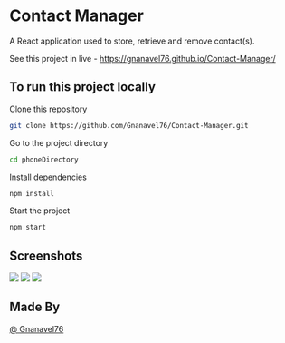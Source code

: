 # Contact Manager

A React application used to store, retrieve and remove contact(s).

See this project in live - https://gnanavel76.github.io/Contact-Manager/

## To run this project locally

Clone this repository

```bash
git clone https://github.com/Gnanavel76/Contact-Manager.git
```

Go to the project directory

```bash
cd phoneDirectory
```

Install dependencies

```bash
npm install
```

Start the project

```bash
npm start
```

## Screenshots

![](https://github.com/Gnanavel76/Tic-Tac-Toe/blob/main/screenshots/AddContact.JPG)
![](https://github.com/Gnanavel76/Tic-Tac-Toe/blob/main/screenshots/ContactBook.JPG)
![](https://github.com/Gnanavel76/Tic-Tac-Toe/blob/main/screenshots/EditContact.JPG)

## Made By
[@ Gnanavel76](https://github.com/Gnanavel76)